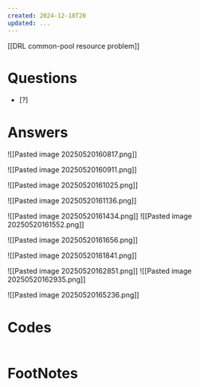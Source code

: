 ```yaml
---
created: 2024-12-18T20
updated: ...
---
```

[[DRL common-pool resource problem]]

# Questions

- [?] 


# Answers
![[Pasted image 20250520160817.png]]

![[Pasted image 20250520160911.png]]

![[Pasted image 20250520161025.png]]


![[Pasted image 20250520161136.png]]

![[Pasted image 20250520161434.png]]
![[Pasted image 20250520161552.png]]


![[Pasted image 20250520161656.png]]


![[Pasted image 20250520161841.png]]


![[Pasted image 20250520162851.png]]
![[Pasted image 20250520162935.png]]


![[Pasted image 20250520165236.png]]





# Codes

```python

```


# FootNotes
